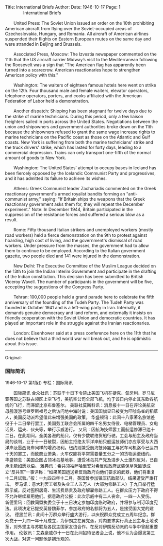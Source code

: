 Title: International Briefs
Author:
Date: 1946-10-17
Page: 1
　　
　　International Briefs

　　United Press: The Soviet Union issued an order on the 10th prohibiting American aircraft from flying over the Soviet-occupied areas of Czechoslovakia, Hungary, and Romania. All aircraft of American airlines suspended their flights on Eastern European routes on the same day and were stranded in Beijing and Brussels.

　　Associated Press, Moscow: The Izvestia newspaper commented on the 11th that the US aircraft carrier Midway’s visit to the Mediterranean following the Roosevelt was a sign that "The American flag has apparently been turned into a scarecrow. American reactionaries hope to strengthen American policy with this."

　　Washington: The waiters of eighteen famous hotels here went on strike on the 12th. Four thousand male and female waiters, elevator operators, telephone operators, porters, and cooks affiliated with the American Federation of Labor held a demonstration.

　　Another dispatch: Shipping has been stagnant for twelve days due to the strike of marine technicians. During this period, only a few liaison freighters sailed in ports across the United States. Negotiations between the union and shipowners and government authorities broke down on the 11th because the shipowners refused to grant the same wage increase rights to marine technicians on the Pacific coast as those on the Atlantic and Gulf coasts. New York is suffering from both the marine technicians' strike and the truck drivers' strike, which has lasted for forty days, leading to a commercial depression. Trains can only transport one-fifth of the normal amount of goods to New York.

　　Washington: The United States' attempt to occupy bases in Iceland has been fiercely opposed by the Icelandic Communist Party and progressives, and it has admitted its failure to achieve its wishes.

　　Athens: Greek Communist leader Zachariadis commented on the Greek reactionary government's armed royalist bandits forming an "anti-communist army," saying: "If Britain ships the weapons that the Greek reactionary government asks them for, they will repeat the December experiment." Note: In December 1944, Britain participated in the suppression of the resistance forces and suffered a serious blow as a result.

　　Rome: Fifty thousand Italian strikers and unemployed workers (mostly road workers) held a fierce demonstration on the 9th to protest against hoarding, high cost of living, and the government's dismissal of road workers. Under pressure from the masses, the government had to allow them to continue to be employed. According to the Italian government gazette, two people died and 141 were injured in the demonstration.

　　New Delhi: The Executive Committee of the Muslim League decided on the 13th to join the Indian Interim Government and participate in the drafting of the Indian constitution. This decision has been submitted to British Viceroy Wavell. The number of participants in the government will be five, accepting the suggestions of the Congress Party.

　　Tehran: 100,000 people held a grand parade here to celebrate the fifth anniversary of the founding of the Tudeh Party. The Tudeh Party was founded in October 1941 and is a left-wing party in Iran. Internally, it demands genuine democracy and land reform, and externally it insists on friendly cooperation with the Soviet Union and democratic countries. It has played an important role in the struggle against the Iranian reactionaries.

　　London: Eisenhower said at a press conference here on the 11th that he does not believe that a third world war will break out, and he is optimistic about this issue.



<hr /> 

Original: 


### 国际简讯

1946-10-17
第1版()
专栏：国际简讯

　　国际简讯
    合众社讯：苏联于十日下令禁止美国飞机在捷克、匈牙利、罗马尼亚等国之苏联占领区上空飞行，美航空公司全部飞机，均于该日内停止其东欧各航线的飞行，而滞留比京布鲁塞尔。
    美联社莫斯科讯：消息报十一日在评论美航空母舰漫游号继罗斯福号之后访问地中海时说：美国国旗显已被变为吓唬鸟雀的稻草人，美国反动派希望借此来增强美国的政策。
    华盛顿讯：此间十八家著名旅馆差役于十二日举行罢工，美国劳工联合会所属的四千名男女侍役、电梯管理员、女电话员、运夫、伙夫等，举行示威游行。
    又讯：因航海技师罢工而航运停滞已达十二日。在此期间，全美各港的船只，仅有少数联络货船行驶。工会与船主及政府当局的谈判，业于十一日破裂，因船主拒绝太平洋岸船只船运技师们亦应享受与大西洋岸及墨西哥岸同样的增资权利。纽约则兼受航海技师罢工与货车司机迄今已达四十天的罢工，而致商业萧条，火车仅能将平常需要量五分之一的货物运至纽约。
    华盛顿息：美国企图占领冰岛基地事，遭受冰岛共产党及进步人士激烈反对，已自承未能如愿以偿。
    雅典讯：希共领袖萨哈里安对希反动政府武装保皇党匪徒成立“反共军”一事评称：“如果英国运送希反动政府向他们要求的武器，他们将重复十二月试验。”按：一九四四年十二月，英国曾参加镇压抗敌部队，结果遭受严重打击。
    罗马讯：意大利罢工者及失业工人五万人（大部为修路工人）于九日举行猛烈示威，反对囤积居奇、生活费昂贵及政府解雇修路工人。在群众压力下政府不得不允许继续雇用他们。据意政府公报：此次示威中有二人丧命，一四一人受伤。
    新德里讯：回教同盟执委会于十三日决定参加印度临时政府，并将参与制订印度宪法。此项决定已提交英督魏菲尔，参加政府的名额将为五人，是接受国大党的建议。
    德黑兰讯：此间十万群众举行盛大游行，以庆祝群众党成立五周年纪念。群众党于一九四一年十月成立，为伊朗之左翼党派，对内要求实行真正民主与土地改革，对外坚主与苏联及各民主国家友谊合作。在反对伊朗反动派的斗争中曾起重要作用。
    伦敦讯：艾森豪威尔十一日在此间招待记者会上说，他不认为会爆发第三次大战，对这一问题他是抱乐观的。
